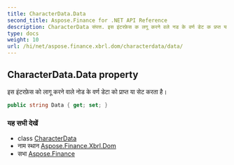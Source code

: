 ```yaml
---
title: CharacterData.Data
second_title: Aspose.Finance for .NET API Reference
description: CharacterData संपत्त. इस इंटरफ़ेस क लगू करने वले नड के वर्ण डेट क प्रप्त य सेट करत है
type: docs
weight: 10
url: /hi/net/aspose.finance.xbrl.dom/characterdata/data/
---
```

## CharacterData.Data property

इस इंटरफ़ेस को लागू करने वाले नोड के वर्ण डेटा को प्राप्त या सेट करता है।

```csharp
public string Data { get; set; }
```

### यह सभी देखें

* class [CharacterData](../)
* नाम स्थान [Aspose.Finance.Xbrl.Dom](../../characterdata/)
* सभा [Aspose.Finance](../../../)


